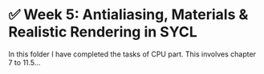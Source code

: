 # ✅ Week 5: Antialiasing, Materials & Realistic Rendering in SYCL
In this folder I have completed the tasks of CPU part. This involves chapter 7 to 11.5...
